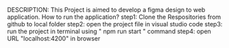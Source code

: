 DESCRIPTION:
This Project is aimed to develop a figma design to web application.
How to run the application?
step1:
Clone the Respositories from github to local folder
step2:
open the project file in visual studio code
step3:
run the project in terminal using " npm run start " command
step4:
open URL "localhost:4200" in browser
